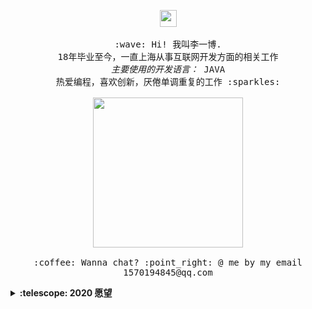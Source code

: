 <p align="center">
  <img src="https://user-images.githubusercontent.com/5679180/79618120-0daffb80-80be-11ea-819e-d2b0fa904d07.gif" width="27px">
  <br><br>
  <samp>
    :wave: Hi! 我叫李一博.
    <br>18年毕业至今，一直上海从事互联网开发方面的相关工作
    <br><em>主要使用的开发语言：</em> JAVA
    <br>热爱编程，喜欢创新，厌倦单调重复的工作 :sparkles:
    <br>
    <br>
    <img src="https://i.imgur.com/kdKhgx6.gif" width="240px" align="center">
    <br>
    <br>
    :coffee: Wanna chat? :point_right: @ me by my email 1570194845@qq.com
  </samp>
</p>

<details>
  <summary><b>:telescope: 2020 愿望</b></summary>
  2020 疫情影响之下的世界，最大的希望就是人类能走出新冠阴霾，重拾自有开放的光明
</details>
